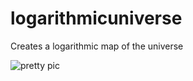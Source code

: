 # logarithmicuniverse
Creates a logarithmic map of the universe

![pretty pic](https://raw.githubusercontent.com/jniemenmaa/logarithmicuniverse/blob/master/Universe.svg)
